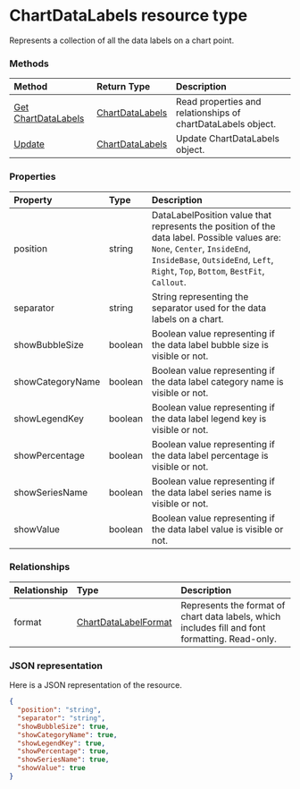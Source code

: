 # ChartDataLabels resource type

Represents a collection of all the data labels on a chart point.


### Methods

| Method		   | Return Type	|Description|
|:---------------|:--------|:----------|
|[Get ChartDataLabels](../api/chartdatalabels_get.md) | [ChartDataLabels](chartdatalabels.md) |Read properties and relationships of chartDataLabels object.|
|[Update](../api/chartdatalabels_update.md) | [ChartDataLabels](chartdatalabels.md)	|Update ChartDataLabels object. |

### Properties
| Property	   | Type	|Description|
|:---------------|:--------|:----------|
|position|string|DataLabelPosition value that represents the position of the data label. Possible values are: `None`, `Center`, `InsideEnd`, `InsideBase`, `OutsideEnd`, `Left`, `Right`, `Top`, `Bottom`, `BestFit`, `Callout`.|
|separator|string|String representing the separator used for the data labels on a chart.|
|showBubbleSize|boolean|Boolean value representing if the data label bubble size is visible or not.|
|showCategoryName|boolean|Boolean value representing if the data label category name is visible or not.|
|showLegendKey|boolean|Boolean value representing if the data label legend key is visible or not.|
|showPercentage|boolean|Boolean value representing if the data label percentage is visible or not.|
|showSeriesName|boolean|Boolean value representing if the data label series name is visible or not.|
|showValue|boolean|Boolean value representing if the data label value is visible or not.|

### Relationships
| Relationship | Type	|Description|
|:---------------|:--------|:----------|
|format|[ChartDataLabelFormat](chartdatalabelformat.md)|Represents the format of chart data labels, which includes fill and font formatting. Read-only.|

### JSON representation

Here is a JSON representation of the resource.

<!-- {
  "blockType": "resource",
  "optionalProperties": [

  ],
  "@odata.type": "microsoft.graph.chartdatalabels"
}-->

```json
{
  "position": "string",
  "separator": "string",
  "showBubbleSize": true,
  "showCategoryName": true,
  "showLegendKey": true,
  "showPercentage": true,
  "showSeriesName": true,
  "showValue": true
}

```

<!-- uuid: 8fcb5dbc-d5aa-4681-8e31-b001d5168d79
2015-10-25 14:57:30 UTC -->
<!-- {
  "type": "#page.annotation",
  "description": "ChartDataLabels resource",
  "keywords": "",
  "section": "documentation",
  "tocPath": ""
}-->